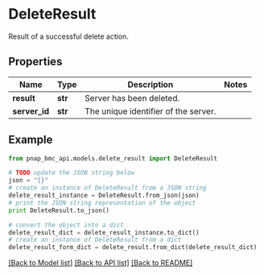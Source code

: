 # DeleteResult

Result of a successful delete action.

## Properties

Name | Type | Description | Notes
------------ | ------------- | ------------- | -------------
**result** | **str** | Server has been deleted. | 
**server_id** | **str** | The unique identifier of the server. | 

## Example

```python
from pnap_bmc_api.models.delete_result import DeleteResult

# TODO update the JSON string below
json = "{}"
# create an instance of DeleteResult from a JSON string
delete_result_instance = DeleteResult.from_json(json)
# print the JSON string representation of the object
print DeleteResult.to_json()

# convert the object into a dict
delete_result_dict = delete_result_instance.to_dict()
# create an instance of DeleteResult from a dict
delete_result_form_dict = delete_result.from_dict(delete_result_dict)
```
[[Back to Model list]](../README.md#documentation-for-models) [[Back to API list]](../README.md#documentation-for-api-endpoints) [[Back to README]](../README.md)


